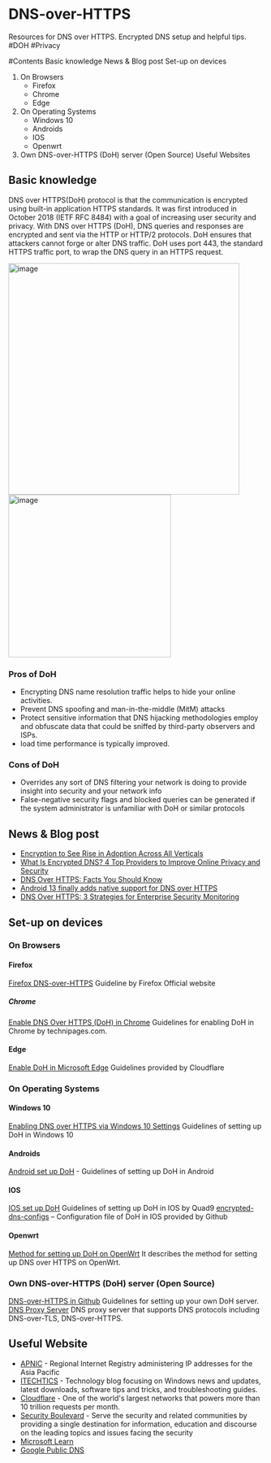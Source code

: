 # DNS-over-HTTPS
Resources for DNS over HTTPS. Encrypted DNS setup and helpful tips. #DOH #Privacy 

#Contents
Basic knowledge
News & Blog post
Set-up on devices
1. On Browsers
    -	Firefox
    -	Chrome
    -   Edge
2. On Operating Systems
    -	Windows 10
    -	Androids
    -   IOS
    -   Openwrt
3.	Own DNS-over-HTTPS (DoH) server (Open Source)
Useful Websites



## Basic knowledge
DNS over HTTPS(DoH) protocol is that the communication is encrypted using built-in application HTTPS standards. It was first introduced in October 2018 (IETF RFC 8484) with a goal of increasing user security and privacy. With DNS over HTTPS (DoH), DNS queries and responses are encrypted and sent via the HTTP or HTTP/2 protocols. DoH ensures that attackers cannot forge or alter DNS traffic. DoH uses port 443, the standard HTTPS traffic port, to wrap the DNS query in an HTTPS request.

<img width="455" alt="image" src="https://user-images.githubusercontent.com/51909803/215741571-81bfe9b1-827a-4c40-a76b-55763c3fc39a.png">

<img width="320" alt="image" src="https://user-images.githubusercontent.com/51909803/215741620-a52a7ade-a17f-4003-b98e-9e3989337856.png">

### Pros of DoH
*	Encrypting DNS name resolution traffic helps to hide your online activities.
*	Prevent DNS spoofing and man-in-the-middle (MitM) attacks
*	Protect sensitive information that DNS hijacking methodologies employ and obfuscate data that could be sniffed by third-party observers and ISPs.
*	load time performance is typically improved.


### Cons of DoH
*	Overrides any sort of DNS filtering your network is doing to provide insight into security and your network info
*	False-negative security flags and blocked queries can be generated if the system administrator is unfamiliar with DoH or similar protocols


## News & Blog post

* [Encryption to See Rise in Adoption Across All Verticals](https://www.thefastmode.com/technology-solutions/30042-encryption-to-see-rise-in-adoption-across-all-verticals-according-to-versa-networks-sunil-ravi)
* [What Is Encrypted DNS? 4 Top Providers to Improve Online Privacy and Security](https://www.makeuseof.com/what-is-encrypted-dns-top-4-providers-to-improve-online-privacy-and-security/)
* [DNS Over HTTPS: Facts You Should Know](https://securityboulevard.com/2022/05/dns-over-https-facts-you-should-know/)
* [Android 13 finally adds native support for DNS over HTTPS](https://www.xda-developers.com/android-13-dns-https-support/)
* [DNS Over HTTPS: 3 Strategies for Enterprise Security Monitoring](https://insights.sei.cmu.edu/blog/dns-over-https-3-strategies-for-enterprise-security-monitoring/)

## Set-up on devices
### On Browsers
#### Firefox
[Firefox DNS-over-HTTPS](https://support.mozilla.org/en-US/kb/firefox-dns-over-https)  Guideline by Firefox Official website 
##### Chrome
[Enable DNS Over HTTPS (DoH) in Chrome](https://www.technipages.com/enable-dns-https-chrome)  Guidelines for enabling DoH in Chrome by technipages.com.
#### Edge
[Enable DoH in Microsoft Edge](https://developers.cloudflare.com/1.1.1.1/encryption/dns-over-https/encrypted-dns-browsers/#:~:text=%E2%80%8B%E2%80%8B%20Microsoft%20Edge,Select%20Choose%20a%20service%20provider.)  Guidelines provided by Cloudflare

### On Operating Systems
#### Windows 10
[Enabling DNS over HTTPS via Windows 10 Settings](https://heimdalsecurity.com/blog/dns-over-https-doh/)  Guidelines of setting up DoH in Windows 10
#### Androids
[Android set up DoH](https://www.androidpolice.com/android-dns-over-https-mainline/) - Guidelines of setting up DoH in Android
#### IOS
[IOS set up DoH](https://support.quad9.net/hc/en-us/articles/360057889591-Setup-iOS-DNS-over-HTTPS-or-DNS-over-TLS)  Guidelines of setting up DoH in IOS  by Quad9
[encrypted-dns-configs](https://github.com/paulmillr/encrypted-dns)  – Configuration file of DoH in IOS provided by Github
#### Openwrt
[Method for setting up DoH on OpenWrt](https://openwrt.org/docs/guide-user/services/dns/doh_dnsmasq_https-dns-proxy)  It describes the method for setting up DNS over HTTPS on OpenWrt.

### Own DNS-over-HTTPS (DoH) server (Open Source) 
[DNS-over-HTTPS in Github](https://github.com/m13253/dns-over-https)  Guidelines for setting up your own DoH server.
[DNS Proxy Server](https://github.com/AdguardTeam/dnsproxy)  DNS proxy server that supports DNS protocols including DNS-over-TLS, DNS-over-HTTPS.

## Useful Website
* [APNIC](https://www.apnic.net/) - Regional Internet Registry administering IP addresses for the Asia Pacific
* [ITECHTICS](https://www.itechtics.com/) - Technology blog focusing on Windows news and updates, latest downloads, software tips and tricks, and troubleshooting guides.
* [Cloudflare](https://developers.cloudflare.com/1.1.1.1/encryption/dns-over-https/) - One of the world's largest networks that powers more than 10 trillion requests per month.
* [Security Boulevard](https://securityboulevard.com/) - Serve the security and related communities by providing a single destination for information, education and discourse on the leading topics and issues facing the security
* [Microsoft Learn](https://learn.microsoft.com/en-us/)
* [Google Public DNS](https://developers.google.com/speed/public-dns)

